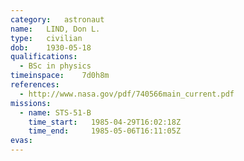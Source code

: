 ```yaml
---
category:	astronaut
name:	LIND, Don L.
type:	civilian
dob:	1930-05-18
qualifications:
  - BSc in physics
timeinspace:	7d0h8m
references:
  - http://www.nasa.gov/pdf/740566main_current.pdf
missions:
  - name: STS-51-B
    time_start:   1985-04-29T16:02:18Z
    time_end:     1985-05-06T16:11:05Z
evas:
---
```

